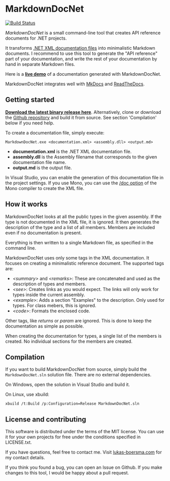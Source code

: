 # MarkdownDocNet 

[![Build Status](https://travis-ci.org/LukasBoersma/MarkdownDocNet.svg?branch=master)](https://travis-ci.org/LukasBoersma/MarkdownDocNet)

*MarkdownDocNet* is a small command-line tool that creates API reference documents for .NET projects.

It transforms [.NET XML documentation files](https://msdn.microsoft.com/en-us/library/aa288481.aspx) into minimalistic Markdown documents.
I recommend to use this tool to generate the "API reference" part of your documentation, and write the rest of your documentation by hand in separate Markdown files.

Here is a **[live demo](https://fastcgi-for-net.readthedocs.org/en/latest/api_reference/)** of a documentation generated with MarkdownDocNet.

MarkdownDocNet integrates well with [MkDocs](http://www.mkdocs.org/) and [ReadTheDocs](https://readthedocs.org).

## Getting started

**[Download the latest binary release here](https://github.com/LukasBoersma/MarkdownDocNet/releases/latest)**. Alternatively, clone or download the [Github repository](https://github.com/LukasBoersma/MarkdownDocNet) and build it from source. See section 'Compilation' below if you need help.

To create a documentation file, simply execute:

    MarkdownDocNet.exe <documentation.xml> <assembly.dll> <output.md>

* **documentation.xml** is the .NET XML documentation file.
* **assembly.dll** is the Assembly filename that corresponds to the given documentation file name.
* **output.md** is the output file.

In Visual Studio, you can enable the generation of this documentation file in the project settings. If you use Mono, you can use the [/doc option](http://www.mono-project.com/docs/tools+libraries/tools/monodoc/generating-documentation/#inline-xml-documentation) of the Mono compiler to create the XML file.

## How it works

MarkdownDocNet looks at all the public types in the given assembly. If the type is not documented in the XML file, it is ignored.
It then generates the description of the type and a list of all members. Members are included even if no documentation is present.

Everything is then written to a single Markdown file, as specified in the command line.

MarkdownDocNet uses only some tags in the XML documentation. It focuses on creating a minimalistic reference document. The supported tags are:

* *&lt;summary&gt;* and *&lt;remarks&gt;*: These are concatenated and used as the description of types and members.
* *&lt;see&gt;*: Creates links as you would expect. The links will only work for types inside the current assembly.
* *&lt;example&gt;*: Adds a section "Examples" to the description. Only used for types. For class mebers, this is ignored.
* *&lt;code&gt;*: Formats the enclosed code.

Other tags, like *returns* or *param* are ignored. This is done to keep the documentation as simple as possible.

When creating the documentation for types, a single list of the members is created. No individual sections for the members are created.

## Compilation

If you want to build MarkdownDocNet from source, simply build the `MarkdownDocNet.sln` solution file. There are no external dependencies.

On Windows, open the solution in Visual Studio and build it.
    
On Linux, use xbuild:

    xbuild /t:Build /p:Configuration=Release MarkdownDocNet.sln

## License and contributing

This software is distributed under the terms of the MIT license. You can use it for your own projects for free under the conditions specified in LICENSE.txt.

If you have questions, feel free to contact me. Visit [lukas-boersma.com](https://lukas-boersma.com) for my contact details.

If you think you found a bug, you can open an Issue on Github. If you make changes to this tool, I would be happy about a pull request.

